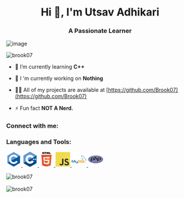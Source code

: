 <h1 align="center">Hi 👋, I'm Utsav Adhikari</h1>
<h3 align="center">A Passionate Learner</h3>

![image](https://github.com/user-attachments/assets/2d58c44a-ced2-46ee-8fff-bafac0aa99ad)

<p align="left"> <img src="https://komarev.com/ghpvc/?username=brook07&label=Profile%20views&color=0e75b6&style=flat" alt="brook07" /> </p>

- 🔭 I’m currently learning **C++**

- 👯 I 'm currently working on **Nothing**

- 👨‍💻 All of my projects are available at [https://github.com/Brook07](https://github.com/Brook07)

- ⚡ Fun fact **NOT A Nerd.**

<h3 align="left">Connect with me:</h3>
<p align="left">
</p>

<h3 align="left">Languages and Tools:</h3>
<p align="left"> <a href="https://www.cprogramming.com/" target="_blank" rel="noreferrer"> <img src="https://raw.githubusercontent.com/devicons/devicon/master/icons/c/c-original.svg" alt="c" width="40" height="40"/> </a> <a href="https://www.w3schools.com/cpp/" target="_blank" rel="noreferrer"> <img src="https://raw.githubusercontent.com/devicons/devicon/master/icons/cplusplus/cplusplus-original.svg" alt="cplusplus" width="40" height="40"/> </a> <a href="https://www.w3.org/html/" target="_blank" rel="noreferrer"> <img src="https://raw.githubusercontent.com/devicons/devicon/master/icons/html5/html5-original-wordmark.svg" alt="html5" width="40" height="40"/> </a> <a href="https://developer.mozilla.org/en-US/docs/Web/JavaScript" target="_blank" rel="noreferrer"> <img src="https://raw.githubusercontent.com/devicons/devicon/master/icons/javascript/javascript-original.svg" alt="javascript" width="40" height="40"/> </a> <a href="https://www.mysql.com/" target="_blank" rel="noreferrer"> <img src="https://raw.githubusercontent.com/devicons/devicon/master/icons/mysql/mysql-original-wordmark.svg" alt="mysql" width="40" height="40"/> </a> <a href="https://www.php.net" target="_blank" rel="noreferrer"> <img src="https://raw.githubusercontent.com/devicons/devicon/master/icons/php/php-original.svg" alt="php" width="40" height="40"/> </a> </p>

<p><img align="center" src="https://github-readme-stats.vercel.app/api/top-langs?username=brook07&show_icons=true&locale=en&layout=compact" alt="brook07" /></p>

<p><img align="center" src="https://github-readme-streak-stats.herokuapp.com/?user=brook07&" alt="brook07" /></p>
